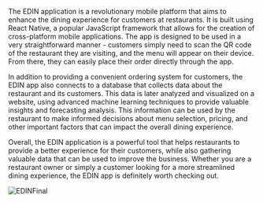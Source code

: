 The EDIN application is a revolutionary mobile platform that aims to enhance the dining experience for customers at restaurants. It is built using React Native, a popular JavaScript framework that allows for the creation of cross-platform mobile applications. The app is designed to be used in a very straightforward manner - customers simply need to scan the QR code of the restaurant they are visiting, and the menu will appear on their device. From there, they can easily place their order directly through the app.

In addition to providing a convenient ordering system for customers, the EDIN app also connects to a database that collects data about the restaurant and its customers. This data is later analyzed and visualized on a website, using advanced machine learning techniques to provide valuable insights and forecasting analysis. This information can be used by the restaurant to make informed decisions about menu selection, pricing, and other important factors that can impact the overall dining experience.

Overall, the EDIN application is a powerful tool that helps restaurants to provide a better experience for their customers, while also gathering valuable data that can be used to improve the business. Whether you are a restaurant owner or simply a customer looking for a more streamlined dining experience, the EDIN app is definitely worth checking out.

![EDINFinal](https://user-images.githubusercontent.com/70109848/147990527-0153b4e0-a6e1-43c5-a682-b9af57bd8603.png)
